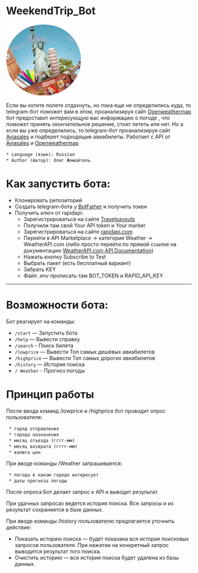 # WeekendTrip_Bot
![WeekendTrip_Bot logo](https://github.com/zhemojtel/WeekendTrip_Bot/blob/main/images/logo_1.png) 

Если вы хотите полете отдахнуть, но пока еще не определились куда,  то telegram-бот поможет вам в этом, проанализируя сайт [Openweathermap](https://openweathermap.org/) бот предоставит интересующую вас информацию о погоде , что поможет принять окончательное решение, стоит лететь или нет. Но а если вы уже определились, то telegram-бот проанализируя сайт [Aviasales](https://www.aviasales.by) и подберет  подходящие авиабилеты.
Работает с API от [Aviasales](https://www.aviasales.by) и [Openweathermap](https://openweathermap.org/)
```
* Language (язык): Russian
* Author (Автор): Олег Жемойтель
```
# Как запустить бота:
* Клонировать репозиторий
* Создать telegram-бота у [BotFather](https://t.me/BotFather) и получить токен
* Получить ключ от rapidapi:
  * Зарегистрироваться на сайте [Travelpayouts](https://app.travelpayouts.com/dashboard)
  * Получили там свой Your API token и Your marker
  * Зарегистрироваться на сайте [rapidapi.com](https://rapidapi.com/hub)
  * Перейти в API Marketplace → категория Weather → WeatherAPI.com
 (либо просто перейти по прямой ссылке на документацию [WeatherAPI.com API Documentation](https://rapidapi.com/weatherapi/api/weatherapi-com/))
  * Нажать кнопку Subscribe to Test
  * Выбрать пакет (есть бесплатный вариант)
  * Забрать KEY
  * Файл .env прописать там BOT_TOKEN и RAPID_API_KEY
____________________________
# Возможности бота:
Бот реагирует на команды:

* `/start` — Запустить бота
* `/help` — Вывести справку
* `/search` - Поиск билета
* `/lowprice` — Вывести Топ самых дешёвых авиабилетов
* `/highprice` — Вывести Топ самых дорогих авиабилетов
* `/history` — История поиска
* `/ Weather` - Прогноз погоды
  

# Принцип работы
После ввода команд /lowprice и /highprice бот проводит опрос пользователя:
```
 * город отправления
 * города назначения 
 * месяц отъезда (гггг-мм)
 * месяц возврата (гггг-мм)
 * валюта цен
```
При вводе команды /Weather запрашивается:
```
 * погода в каком городе интересует
 * даты прогноза погоды
```
После опроса Бот делает запрос к API и выводит результат.

При удачных запросах ведется история поиска. Все запросы и их результат сохраняется в базе данных.

При вводе команды /history пользователю предлагается уточнить действие:

 * Показать историю поиска — будет показана вся история поисковых запросов пользователя. При нажатии на конкретный запрос выводится результат того поиска.
 * Очистить историю — вся история поиска будет удалена из базы данных.